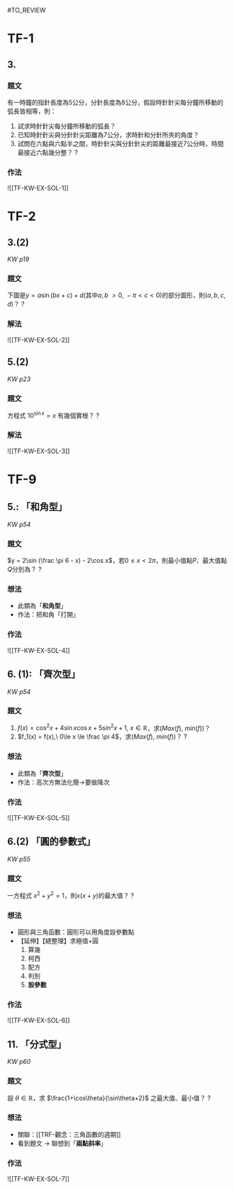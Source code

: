 #TO_REVIEW 
# TF-1

## 3.
### 題文
有一時鐘的指針長度為5公分，分針長度為8公分，假設時針針尖每分鐘所移動的弧長皆相等，則：
1. 試求時針針尖每分鐘所移動的弧長？
2. 已知時針針尖與分針針尖距離為7公分，求時針和分針所夾的角度？
3. 試問在六點與六點半之間，時針針尖與分針針尖的距離最接近7公分時，時間最接近六點幾分整？
?
### 作法
![[TF-KW-EX-SOL-1]]

# TF-2

## 3.(2)
*KW p19*
### 題文
下圖是$y = a\sin(bx+c)+d$(其中$a,b\ \gt 0,\ -\pi \lt c \lt 0$)的部分圖形，則$(a,b,c,d)$？
?
### 解法
![[TF-KW-EX-SOL-2]]

## 5.(2)
*KW p23*
### 題文
方程式 $10^{\sin x} = x$ 有幾個實根？
?
### 解法
![[TF-KW-EX-SOL-3]]

# TF-9

## 5.: 「和角型」
*KW p54*
### 題文
$y = 2\sin (\frac \pi 6 - x) - 2\cos x$，若$0\le x \lt 2\pi$，則最小值點$P$、最大值點$Q$分別為？
?
### 想法
- 此類為「**和角型**」
- 作法：把和角「打開」
### 作法
![[TF-KW-EX-SOL-4]]

## 6. (1): 「齊次型」
*KW p54*
### 題文
1. $f(x) = \cos^2 x + 4\sin x\cos x + 5\sin^2 x + 1,\ x \in \mathbb R$，求$(Max(f),\ min(f))$？
2. $f_1(x) = f(x),\ 0\le x \le \frac \pi 4$，求$(Max(f),\ min(f))$？
?
### 想法
- 此類為「**齊次型**」
- 作法：高次方無法化簡->要做降次
### 作法
![[TF-KW-EX-SOL-5]]

## 6.(2) 「圓的參數式」
*KW p55*
### 題文
一方程式 $x^2+ y^2 = 1$，則$x(x+y)$的最大值？
?
### 想法
- 圓形與三角函數：圓形可以用角度設參數點
- 【延伸】【總整理】求極值+圓
	1. 算幾
	2. 柯西
	3. 配方
	4. 判別
	5. **設參數**
### 作法
![[TF-KW-EX-SOL-6]]

## 11. 「分式型」
*KW p60*
### 題文
設 $\theta \in \mathbb R$，求 $\frac{1+\cos\theta}{\sin\theta+2}$ 之最大值、最小值？
?
### 想法
- 關聯：[[TRF-觀念：三角函數的週期]]
- 看到題文 -> 聯想到「**兩點斜率**」
### 作法
![[TF-KW-EX-SOL-7]]